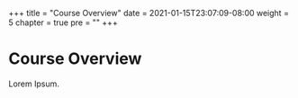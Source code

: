 +++
title = "Course Overview"
date = 2021-01-15T23:07:09-08:00
weight = 5
chapter = true
pre = "<b></b>"
+++

# Course Overview

Lorem Ipsum.